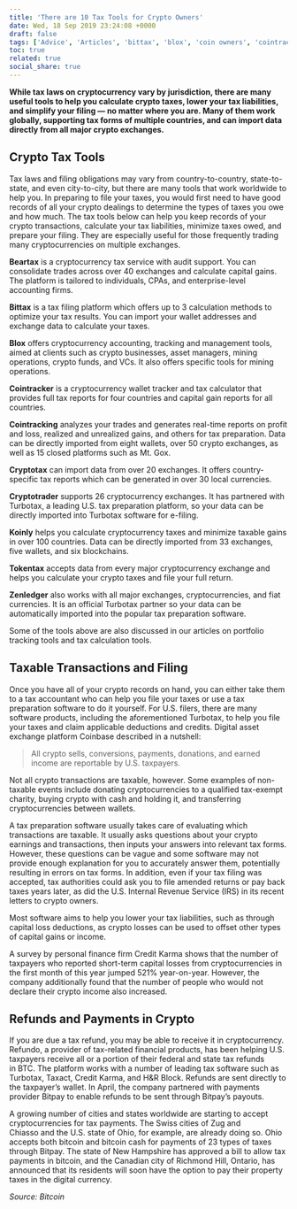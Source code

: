 ```yaml
---
title: 'There are 10 Tax Tools for Crypto Owners'
date: Wed, 18 Sep 2019 23:24:08 +0000
draft: false
tags: ['Advice', 'Articles', 'bittax', 'blox', 'coin owners', 'cointracker', 'cointracking', 'Credit Karma', 'cryptotax', 'cryptotrader', 'Expert Tips', 'H&amp;R Block', 'IRS', 'koinly', 'refundo', 'tax filling', 'tax tools', 'Taxact', 'tokentax', 'Transactions', 'Turbotax', 'U.S. taxpayer', 'zenledger']
toc: true
related: true
social_share: true
---
```


**While tax laws on cryptocurrency vary by jurisdiction, there are many useful tools to help you calculate crypto taxes, lower your tax liabilities, and simplify your filing — no matter where you are. Many of them work globally, supporting tax forms of multiple countries, and can import data directly from all major crypto exchanges.**

Crypto Tax Tools
----------------

Tax laws and filing obligations may vary from country-to-country, state-to-state, and even city-to-city, but there are many tools that work worldwide to help you. In preparing to file your taxes, you would first need to have good records of all your crypto dealings to determine the types of taxes you owe and how much. The tax tools below can help you keep records of your crypto transactions, calculate your tax liabilities, minimize taxes owed, and prepare your filing. They are especially useful for those frequently trading many cryptocurrencies on multiple exchanges.

**Beartax** is a cryptocurrency tax service with audit support. You can consolidate trades across over 40 exchanges and calculate capital gains. The platform is tailored to individuals, CPAs, and enterprise-level accounting firms.

**Bittax** is a tax filing platform which offers up to 3 calculation methods to optimize your tax results. You can import your wallet addresses and exchange data to calculate your taxes.

**Blox** offers cryptocurrency accounting, tracking and management tools, aimed at clients such as crypto businesses, asset managers, mining operations, crypto funds, and VCs. It also offers specific tools for mining operations.

**Cointracker** is a cryptocurrency wallet tracker and tax calculator that provides full tax reports for four countries and capital gain reports for all countries.

**Cointracking** analyzes your trades and generates real-time reports on profit and loss, realized and unrealized gains, and others for tax preparation. Data can be directly imported from eight wallets, over 50 crypto exchanges, as well as 15 closed platforms such as Mt. Gox.

**Cryptotax** can import data from over 20 exchanges. It offers country-specific tax reports which can be generated in over 30 local currencies.

**Cryptotrader** supports 26 cryptocurrency exchanges. It has partnered with Turbotax, a leading U.S. tax preparation platform, so your data can be directly imported into Turbotax software for e-filing.

**Koinly** helps you calculate cryptocurrency taxes and minimize taxable gains in over 100 countries. Data can be directly imported from 33 exchanges, five wallets, and six blockchains.

**Tokentax** accepts data from every major cryptocurrency exchange and helps you calculate your crypto taxes and file your full return.

**Zenledger** also works with all major exchanges, cryptocurrencies, and fiat currencies. It is an official Turbotax partner so your data can be automatically imported into the popular tax preparation software.

Some of the tools above are also discussed in our articles on portfolio tracking tools and tax calculation tools.


Taxable Transactions and Filing
-------------------------------

Once you have all of your crypto records on hand, you can either take them to a tax accountant who can help you file your taxes or use a tax preparation software to do it yourself. For U.S. filers, there are many software products, including the aforementioned Turbotax, to help you file your taxes and claim applicable deductions and credits. Digital asset exchange platform Coinbase described in a nutshell:

> All crypto sells, conversions, payments, donations, and earned income are reportable by U.S. taxpayers.

Not all crypto transactions are taxable, however. Some examples of non-taxable events include donating cryptocurrencies to a qualified tax-exempt charity, buying crypto with cash and holding it, and transferring cryptocurrencies between wallets.

A tax preparation software usually takes care of evaluating which transactions are taxable. It usually asks questions about your crypto earnings and transactions, then inputs your answers into relevant tax forms. However, these questions can be vague and some software may not provide enough explanation for you to accurately answer them, potentially resulting in errors on tax forms. In addition, even if your tax filing was accepted, tax authorities could ask you to file amended returns or pay back taxes years later, as did the U.S. Internal Revenue Service (IRS) in its recent letters to crypto owners.

Most software aims to help you lower your tax liabilities, such as through capital loss deductions, as crypto losses can be used to offset other types of capital gains or income.

A survey by personal finance firm Credit Karma shows that the number of taxpayers who reported short-term capital losses from cryptocurrencies in the first month of this year jumped 521% year-on-year. However, the company additionally found that the number of people who would not declare their crypto income also increased.

Refunds and Payments in Crypto
------------------------------

If you are due a tax refund, you may be able to receive it in cryptocurrency. Refundo, a provider of tax-related financial products, has been helping U.S. taxpayers receive all or a portion of their federal and state tax refunds in BTC. The platform works with a number of leading tax software such as Turbotax, Taxact, Credit Karma, and H&R Block. Refunds are sent directly to the taxpayer’s wallet. In April, the company partnered with payments provider Bitpay to enable refunds to be sent through Bitpay’s payouts.

A growing number of cities and states worldwide are starting to accept cryptocurrencies for tax payments. The Swiss cities of Zug and Chiasso and the U.S. state of Ohio, for example, are already doing so. Ohio accepts both bitcoin and bitcoin cash for payments of 23 types of taxes through Bitpay. The state of New Hampshire has approved a bill to allow tax payments in bitcoin, and the Canadian city of Richmond Hill, Ontario, has announced that its residents will soon have the option to pay their property taxes in the digital currency.

_Source: Bitcoin_